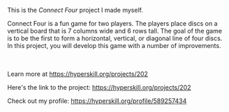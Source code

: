 This is the *Connect Four* project I made myself.


<p>Connect Four is a fun game for two players. The players place discs on a vertical board that is 7 columns wide and 6 rows tall. The goal of the game is to be the first to form a horizontal, vertical, or diagonal line of four discs. In this project, you will develop this game with a number of improvements.</p><br/><br/>Learn more at <a href="https://hyperskill.org/projects/202?utm_source=ide&utm_medium=ide&utm_campaign=ide&utm_content=project-card">https://hyperskill.org/projects/202</a>

Here's the link to the project: https://hyperskill.org/projects/202

Check out my profile: https://hyperskill.org/profile/589257434